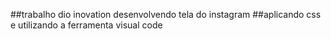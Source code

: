 ##trabalho dio inovation desenvolvendo tela do instagram 
##aplicando css e utilizando a ferramenta visual code

